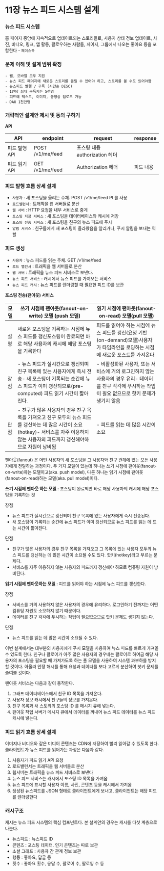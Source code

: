 # 11장 뉴스 피드 시스템 설계

### 뉴스 피드 시스템

홈 페이지 중앙에 지속적으로 업데이트되는 스토리들로, 사용자 상태 정보 업데이트, 사진, 비디오, 링크, 앱 활동, 팔로우하는 사람들, 페이지, 그룹에서 나오는 좋아요 등을 포함한다 - `페이스북`

### 문제 이해 및 설계 범위 확정

```
- 웹, 모바일 모두 지원
- 뉴스 피드 페이지에 새로운 스토리를 올릴 수 있어야 하고, 스토리를 볼 수도 있어야함
- 뉴스피드 발행 / 구독 (시간순 DESC)
- 1인당 최대 구독자는 5천명
- 피드에 텍스트, 이미지, 동영상 업로드 가능
- DAU 1천만명
```

### 개략적인 설계안 제시 및 동의 구하기

**API**

| API | endpoint | request | response |
| --- | --- | --- | --- |
| 피드 발행 API | POST /v1/me/feed | 포스팅 내용authorization 헤더 |  |
| 피드 읽기 API | GET /v1/me/feed | Authorization 헤더 | 피드 내용 |

### 피드 발행 흐름 상세 설계

- `사용자` : 새 포스팅을 올리는 주체. POST /v1/me/feed PI 를 사용
- `로드밸런서` : 트래픽을 웹 서버들로 분산
- `웹 서버` : HTTP 요청을 내부 서비스로 중계
- `포스팅 저장 서비스` : 새 포스팅을 데이터베이스와 캐시에 저장
- `포스팅 전송 서비스` : 새 포스팅을 친구의 뉴스 피드에 푸시
- `알림 서비스` : 친구들에게 새 포스팅이 올라왔음을 알리거나, 푸시 알림을 보내는 역할

### 피드 생성

- `사용자` : 뉴스 피드를 읽는 주체. GET /v1/me/feed
- `로드 밸런서` : 트래픽을 웹 서버들로 분산
- `웹 서버` : 트래픽을 뉴스 피드 서비스로 보낸다.
- `뉴스 피드 서비스` : 캐시에서 뉴스 피드를 가져오는 서비스
- `뉴스 피드 캐시` : 뉴스 피드를 렌더링할 때 필요한 피드 ID를 보관

**포스팅 전송(팬아웃) 서비스**

| 모델 | 쓰기 시점에 팬아웃(fanout-on-write) 모델 (push 모델) | 읽기 시점에 팬아웃(fanout-on-read) 모델(pull 모델) |
| --- | --- | --- |
| 설명 | 새로운 포스팅을 기록하는 시점에 뉴스 피드를 갱신포스팅이 완료되면 바로 해당 사용자의 캐시에 해당 포스팅을 기록한다 | 피드를 읽어야 하는 시점에 뉴스 피드를 갱신(요청 기반(on-demand)모델)사용자가 타임라인을 로딩하는 시점에 새로운 포스트를 가져온다 |
| 장점 | - 뉴스 피드가 실시간으로 갱신되며 친구 목록에 있는 사용자에게 즉시 전송- 새 포스팅이 기록되는 순간에 뉴스 피드가 이미 갱신되므로(pre-computed) 피드 읽기 시간이 짧아진다. | - 비활성화된 사용자, 또는 서비스에 거의 로그인하지 않는 사용자의 경우 유리- 데이터를 친구 각각에 푸시하는 작입이 필요 없으므로 핫키 문제가 생기지 않음 |
| 단점 | - 친구가 많은 사용자의 경우 친구 목록을 가져오고 친구 모두의 뉴스 피드를 갱신하는 데 많은 시간이 소요(hotkey)- 서비스를 자주 이용하지 않는 사용자의 피드까지 갱신해야하므로 자원이 낭비됨 | - 피드를 읽는 데 많은 시간이 소요 |

팬아웃(fanout) 은 어떤 사용자의 새 포스팅을 그 사용자와 친구 관계에 있는 모든 사용자에게 전달하는 과정이다. 두 가지 모델이 있는데 하나는 쓰기 시점에 팬아웃(fanout-on-write)하는 모델이고(aka. push model), 다른 하나는 읽기 시점에 팬아웃(fanout-on-read)하는 모델(aka. pull model)이다.

**쓰기 시점에 팬아웃 하는 모델** : 포스팅이 완료되면 바로 해당 사용자의 캐시에 해당 포스팅을 기록하는 것

장점

- 뉴스 피드가 실시간으로 갱신되며 친구 목록에 있는 사용자에게 즉시 전송된다.
- 새 포스팅이 기록되는 순간에 뉴스 피드가 이미 갱신되므로 뉴스 피드를 읽는 데 드는 시간이 짧아진다.

단점

- 친구가 많은 사용자의 경우 친구 목록을 가져오고 그 목록에 있는 사용자 모두의 뉴스 피드를 갱신하는 데 많은 시간이 소요될 수도 있다. 핫키(hotkey)라고 부르는 문제다.
- 서비스를 자주 이용하지 않는 사용자의 피드까지 갱신해야 하므로 컴퓨팅 자원이 낭비된다.

**읽기 시점에 팬아웃하는 모델** : 피드를 읽어야 하는 시점에 뉴스 피드를 갱신한다.

장점

- 서비스를 거의 사용하지 않은 사용자의 경우에 유리하다. 로그인하기 전까지는 어떤 컴퓨팅 자원도 소모하지 않기 때문이다.
- 데이터를 친구 각각에 푸시하는 작업이 필요없으므로 핫키 문제도 생기지 않는다.

단점

- 뉴스 피드를 읽는 데 많은 시간이 소요될 수 있다.

이번 설계에서는 대부분의 사용자에게 푸시 모델을 사용하여 뉴스 피드를 빠르게 가져올 수 있도록 한다. 친구나 팔로어가 아주 많은 사용자의 경우네는 팔로어로 하여금 해당 사용자의 포스팅을 필요할 때 가져가도록 하는 풀 모델을 사용하여 시스템 과부하를 방지할 것이다. 아울러 안정 해시를 통해 요청과 데이터를 보다 고르게 분산하여 핫키 문제를 줄여볼 것이다.

팬아웃 서비스는 다음과 같이 동작한다.

1. 그래프 데이터베이스에서 친구 ID 목록을 가져온다.
2. 사용자 정보 캐시에서 친구들의 정보를 가져온다.
3. 친구 목록과 새 스토리의 포스팅 ID 를 메시지 큐에 넣는다.
4. 팬아웃 작업 서버가 메시지 큐에서 데이터를 꺼내어 뉴스 피드 데이터를 뉴스 피드 캐시에 넣는다.

### 피드 읽기 흐름 상세 설계

이미지나 비디오와 같은 미디어 콘텐츠는 CDN에 저장하여 빨리 읽어갈 수 있도록 한다. 클라이언트가 뉴스 피드를 읽어가는 과정은 다음과 같다.

1. 사용자가 피드 읽기 API 요청
2. 로드밸런서는 트래픽을 웹 서버들로 분산
3. 웹서버는 트래픽을 뉴스 피드 서비스로 보낸다
4. 뉴스 피드 서비스는 캐시에서 포스팅 ID 목록을 가져옴
5. 뉴스 피드에 표시할 사용자 이름, 사진, 콘텐츠 등을 캐시에서 가져옴
6. 생성된 뉴스피드를 JSON 형태로 클라이언트에게 보내고, 클라이언트는 해당 피드를 렌더링한다

### 캐시구조

캐시는 뉴스 피드 시스템의 핵심 컴포넌트다. 본 설계안의 경우는 캐시를 다섯 계층으로 나눈다.

- 뉴스피드 : 뉴스피드 ID
- 콘텐츠 : 포스팅 데이터. 인기 콘텐츠는 따로 보관
- 소셜 그래프 : 사용자 간 관계 정보 보관
- 행동 : 좋아요, 답글 등
- 횟수 : 좋아요 횟수, 응답 수, 팔로어 수, 팔로잉 수 등
